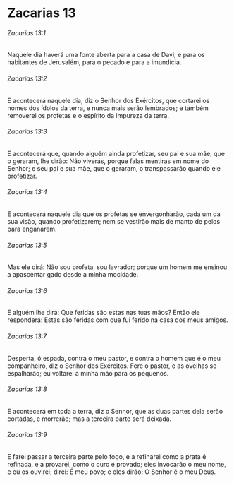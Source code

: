 # Zacarias 13

###### Zacarias 13:1

Naquele dia haverá uma fonte aberta para a casa de Davi, e para os habitantes de Jerusalém, para o pecado e para a imundícia.

###### Zacarias 13:2

E acontecerá naquele dia, diz o Senhor dos Exércitos, que cortarei os nomes dos ídolos da terra, e nunca mais serão lembrados; e também removerei os profetas e o espírito da impureza da terra.

###### Zacarias 13:3

E acontecerá que, quando alguém ainda profetizar, seu pai e sua mãe, que o geraram, lhe dirão: Não viverás, porque falas mentiras em nome do Senhor; e seu pai e sua mãe, que o geraram, o transpassarão quando ele profetizar.

###### Zacarias 13:4

E acontecerá naquele dia que os profetas se envergonharão, cada um da sua visão, quando profetizarem; nem se vestirão mais de manto de pelos para enganarem.

###### Zacarias 13:5

Mas ele dirá: Não sou profeta, sou lavrador; porque um homem me ensinou a apascentar gado desde a minha mocidade.

###### Zacarias 13:6

E alguém lhe dirá: Que feridas são estas nas tuas mãos? Então ele responderá: Estas são feridas com que fui ferido na casa dos meus amigos.

###### Zacarias 13:7

Desperta, ó espada, contra o meu pastor, e contra o homem que é o meu companheiro, diz o Senhor dos Exércitos. Fere o pastor, e as ovelhas se espalharão; eu voltarei a minha mão para os pequenos.

###### Zacarias 13:8

E acontecerá em toda a terra, diz o Senhor, que as duas partes dela serão cortadas, e morrerão; mas a terceira parte será deixada.

###### Zacarias 13:9

E farei passar a terceira parte pelo fogo, e a refinarei como a prata é refinada, e a provarei, como o ouro é provado; eles invocarão o meu nome, e eu os ouvirei; direi: É meu povo; e eles dirão: O Senhor é o meu Deus.

